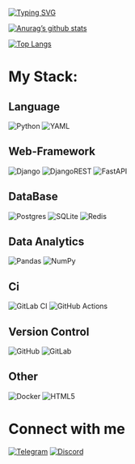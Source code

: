 [![Typing SVG](https://readme-typing-svg.herokuapp.com?font=Fira+Code&size=40&duration=3000&pause=800&color=DB17F7&background=251BFF00&vCenter=true&repeat=false&random=false&width=435&lines=Welcome+to+profile;SHkipperX)](https://git.io/typing-svg)

[![Anurag’s github stats](https://github-readme-stats.vercel.app/api?username=SHkipperX)](https://github.com/SHkipperX)

[![Top Langs](https://github-readme-stats.vercel.app/api/top-langs/?username=SHkipperX&layout=compact)](https://github.com/SHkipperX)

# My Stack:

## Language
![Python](https://img.shields.io/badge/python-3670A0?style=for-the-badge&logo=python&logoColor=ffdd54)
![YAML](https://img.shields.io/badge/yaml-%23ffffff.svg?style=for-the-badge&logo=yaml&logoColor=151515)

## Web-Framework
![Django](https://img.shields.io/badge/django-%23092E20.svg?style=for-the-badge&logo=django&logoColor=white)
![DjangoREST](https://img.shields.io/badge/DJANGO-REST-ff1709?style=for-the-badge&logo=django&logoColor=white&color=ff1709&labelColor=gray)
![FastAPI](https://img.shields.io/badge/FastAPI-005571?style=for-the-badge&logo=fastapi)

## DataBase

![Postgres](https://img.shields.io/badge/postgres-%23316192.svg?style=for-the-badge&logo=postgresql&logoColor=white)
![SQLite](https://img.shields.io/badge/sqlite-%2307405e.svg?style=for-the-badge&logo=sqlite&logoColor=white)
![Redis](https://img.shields.io/badge/redis-%23DD0031.svg?style=for-the-badge&logo=redis&logoColor=white)

## Data Analytics
![Pandas](https://img.shields.io/badge/pandas-%23150458.svg?style=for-the-badge&logo=pandas&logoColor=white)
![NumPy](https://img.shields.io/badge/numpy-%23013243.svg?style=for-the-badge&logo=numpy&logoColor=white)

## Ci
![GitLab CI](https://img.shields.io/badge/gitlab%20ci-%23181717.svg?style=for-the-badge&logo=gitlab&logoColor=white)
![GitHub Actions](https://img.shields.io/badge/github%20actions-%232671E5.svg?style=for-the-badge&logo=githubactions&logoColor=white)

## Version Control
![GitHub](https://img.shields.io/badge/github-%23121011.svg?style=for-the-badge&logo=github&logoColor=white)
![GitLab](https://img.shields.io/badge/gitlab-%23181717.svg?style=for-the-badge&logo=gitlab&logoColor=white)

## Other
![Docker](https://img.shields.io/badge/docker-%230db7ed.svg?style=for-the-badge&logo=docker&logoColor=white)
![HTML5](https://img.shields.io/badge/html5-%23E34F26.svg?style=for-the-badge&logo=html5&logoColor=white)

# Connect with me 
[![Telegram](https://img.shields.io/badge/Telegram-2CA5E0?style=for-the-badge&logo=telegram&logoColor=white)](https://t.me/DPaKoCJluK)
[![Discord](https://img.shields.io/badge/Discord-%235865F2.svg?style=for-the-badge&logo=discord&logoColor=white)](#)

